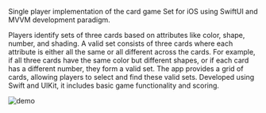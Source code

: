 Single player implementation of the card game Set for iOS using SwiftUI and MVVM development paradigm.

<p>Players identify sets of three cards based on attributes like color, shape, number, and shading. A valid set consists of three cards where each attribute is either all the same or all different across the cards. For example, if all three cards have the same color but different shapes, or if each card has a different number, they form a valid set. The app provides a grid of cards, allowing players to select and find these valid sets. Developed using Swift and UIKit, it includes basic game functionality and scoring.</p>


![demo]([newdemo.gif](https://github.com/Frank061999/SoloSet/blob/5d3463256f1b8864c170e85007ce946b480cf033/newdemo.gif))
